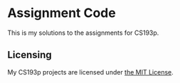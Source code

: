 # Assignment Code
This is my solutions to the assignments for CS193p.

## Licensing
My CS193p projects are licensed under [the MIT License](../LICENSE).
